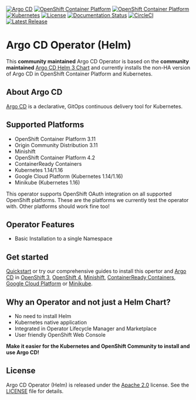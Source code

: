 [![Argo CD](https://img.shields.io/badge/argocd-1.4.0-green.svg)](https://github.com/argoproj/argo-cd/releases/tag/v1.4.0)
[![OpenShift Container Platform](https://img.shields.io/badge/ocp-3.11-red.svg)](https://www.openshift.com/products/container-platform)
[![OpenShift Container Platform](https://img.shields.io/badge/ocp-4.2-red.svg)](https://www.openshift.com/products/container-platform)
[![Kubernetes](https://img.shields.io/badge/kubernetes-1.14-blue.svg)](https://kubernetes.io/)
[![License](https://img.shields.io/badge/license-Apache%202.0-blue.svg)](http://www.apache.org/licenses/LICENSE-2.0.html)
[![Documentation Status](https://readthedocs.org/projects/argocd-operator-helm/badge/?version=latest)](https://argocd-operator-helm.readthedocs.io/en/latest/?badge=latest)
[![CircleCI](https://circleci.com/gh/disposab1e/argocd-operator-helm/tree/master.svg?style=svg)](https://circleci.com/gh/disposab1e/argocd-operator-helm/tree/master)
[![Latest Release](https://img.shields.io/badge/latest%20release-0.0.3-yellow.svg)](https://github.com/disposab1e/argocd-operator-helm/releases/tag/0.0.3)


# Argo CD Operator (Helm)

This **community maintained** Argo CD Operator is based on the **community maintained** [Argo CD Helm 3 Chart](https://github.com/argoproj/argo-helm/tree/master/charts/argo-cd) and currently installs the non-HA version of Argo CD in OpenShift Container Platform and Kubernetes.

## About Argo CD

[Argo CD](https://argoproj.github.io/argo-cd/) is a declarative, GitOps continuous delivery tool for Kubernetes.

## Supported Platforms

* OpenShift Container Platform 3.11
* Origin Community Distribution 3.11
* Minishift
* OpenShift Container Platform 4.2
* ContainerReady Containers
* Kubernetes 1.14/1.16
* Google Cloud Platform (Kubernetes 1.14/1.16)
* Minikube (Kubernetes 1.16)

This operator supports OpenShift OAuth integration on all supported OpenShift platforms. These are the platforms we currently test the operator with. Other platforms should work fine too!

## Operator Features

* Basic Installation to a single Namespace

## Get started

[Quickstart](https://argocd-operator-helm.readthedocs.io/en/latest/quickstart.html) or try our comprehensive guides to install this opertor and [Argo CD](https://argoproj.github.io/argo-cd/) in [OpenShift 3](https://www.openshift.com/products/container-platform), [OpenShift 4](https://www.openshift.com/products/container-platform), [Minishift](https://www.okd.io/minishift/), [ContainerReady Containers](https://argocd-operator-helm.readthedocs.io/en/latest/openshift/crc.html), [Google Cloud Platform](https://argocd-operator-helm.readthedocs.io/en/latest/kubernetes/gcp.html) or [Minikube](https://argocd-operator-helm.readthedocs.io/en/latest/kubernetes/minikube.html).

## Why an Operator and not just a Helm Chart?

* No need to install Helm
* Kubernetes native application
* Integrated in Operator Lifecycle Manager and Marketplace
* User friendly OpenShift Web Console

**Make it easier for the Kubernetes and OpenShift Community to install and use Argo CD!**

## License

Argo CD Operator (Helm) is released under the [Apache 2.0](http://www.apache.org/licenses/LICENSE-2.0.html) license. 
See the [LICENSE](https://github.com/disposab1e/argocd-operator-helm/blob/master/LICENSE) file for details.
